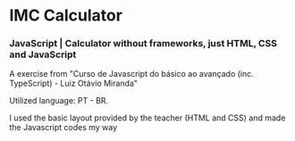 # IMC Calculator
### JavaScript | Calculator without frameworks, just HTML, CSS and JavaScript
A exercise from "Curso de Javascript do básico ao avançado (inc. TypeScript) - Luiz Otávio Miranda"

Utilized language: PT - BR.

I used the basic layout provided by the teacher (HTML and CSS) and made the Javascript codes my way
